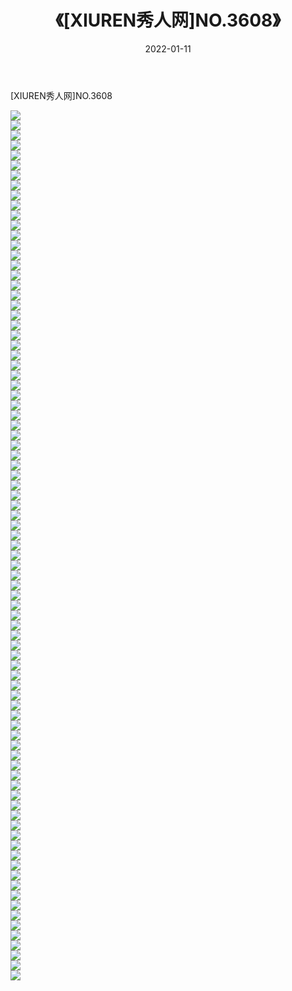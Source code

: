 ﻿---
layout: post
title:  《[XIUREN秀人网]NO.3608》
date:   2022-01-11
img: http://img.660000.xyz/Sharelink/秀人网/秀人网第04部分/[XIUREN秀人网]NO.3608/000.jpg
categories: [美女, 清纯, 唯美]
---

[XIUREN秀人网]NO.3608

 ![](http://img.660000.xyz/Sharelink/秀人网/秀人网第04部分/[XIUREN秀人网]NO.3608/001.jpg) <br>![](http://img.660000.xyz/Sharelink/秀人网/秀人网第04部分/[XIUREN秀人网]NO.3608/002.jpg) <br>![](http://img.660000.xyz/Sharelink/秀人网/秀人网第04部分/[XIUREN秀人网]NO.3608/003.jpg) <br>![](http://img.660000.xyz/Sharelink/秀人网/秀人网第04部分/[XIUREN秀人网]NO.3608/004.jpg) <br>![](http://img.660000.xyz/Sharelink/秀人网/秀人网第04部分/[XIUREN秀人网]NO.3608/005.jpg) <br>![](http://img.660000.xyz/Sharelink/秀人网/秀人网第04部分/[XIUREN秀人网]NO.3608/006.jpg) <br>![](http://img.660000.xyz/Sharelink/秀人网/秀人网第04部分/[XIUREN秀人网]NO.3608/007.jpg) <br>![](http://img.660000.xyz/Sharelink/秀人网/秀人网第04部分/[XIUREN秀人网]NO.3608/008.jpg) <br>![](http://img.660000.xyz/Sharelink/秀人网/秀人网第04部分/[XIUREN秀人网]NO.3608/009.jpg) <br>![](http://img.660000.xyz/Sharelink/秀人网/秀人网第04部分/[XIUREN秀人网]NO.3608/010.jpg) <br>![](http://img.660000.xyz/Sharelink/秀人网/秀人网第04部分/[XIUREN秀人网]NO.3608/011.jpg) <br>![](http://img.660000.xyz/Sharelink/秀人网/秀人网第04部分/[XIUREN秀人网]NO.3608/012.jpg) <br>![](http://img.660000.xyz/Sharelink/秀人网/秀人网第04部分/[XIUREN秀人网]NO.3608/013.jpg) <br>![](http://img.660000.xyz/Sharelink/秀人网/秀人网第04部分/[XIUREN秀人网]NO.3608/014.jpg) <br>![](http://img.660000.xyz/Sharelink/秀人网/秀人网第04部分/[XIUREN秀人网]NO.3608/015.jpg) <br>![](http://img.660000.xyz/Sharelink/秀人网/秀人网第04部分/[XIUREN秀人网]NO.3608/016.jpg) <br>![](http://img.660000.xyz/Sharelink/秀人网/秀人网第04部分/[XIUREN秀人网]NO.3608/017.jpg) <br>![](http://img.660000.xyz/Sharelink/秀人网/秀人网第04部分/[XIUREN秀人网]NO.3608/018.jpg) <br>![](http://img.660000.xyz/Sharelink/秀人网/秀人网第04部分/[XIUREN秀人网]NO.3608/019.jpg) <br>![](http://img.660000.xyz/Sharelink/秀人网/秀人网第04部分/[XIUREN秀人网]NO.3608/020.jpg) <br>![](http://img.660000.xyz/Sharelink/秀人网/秀人网第04部分/[XIUREN秀人网]NO.3608/021.jpg) <br>![](http://img.660000.xyz/Sharelink/秀人网/秀人网第04部分/[XIUREN秀人网]NO.3608/022.jpg) <br>![](http://img.660000.xyz/Sharelink/秀人网/秀人网第04部分/[XIUREN秀人网]NO.3608/023.jpg) <br>![](http://img.660000.xyz/Sharelink/秀人网/秀人网第04部分/[XIUREN秀人网]NO.3608/024.jpg) <br>![](http://img.660000.xyz/Sharelink/秀人网/秀人网第04部分/[XIUREN秀人网]NO.3608/025.jpg) <br>![](http://img.660000.xyz/Sharelink/秀人网/秀人网第04部分/[XIUREN秀人网]NO.3608/026.jpg) <br>![](http://img.660000.xyz/Sharelink/秀人网/秀人网第04部分/[XIUREN秀人网]NO.3608/027.jpg) <br>![](http://img.660000.xyz/Sharelink/秀人网/秀人网第04部分/[XIUREN秀人网]NO.3608/028.jpg) <br>![](http://img.660000.xyz/Sharelink/秀人网/秀人网第04部分/[XIUREN秀人网]NO.3608/029.jpg) <br>![](http://img.660000.xyz/Sharelink/秀人网/秀人网第04部分/[XIUREN秀人网]NO.3608/030.jpg) <br>![](http://img.660000.xyz/Sharelink/秀人网/秀人网第04部分/[XIUREN秀人网]NO.3608/031.jpg) <br>![](http://img.660000.xyz/Sharelink/秀人网/秀人网第04部分/[XIUREN秀人网]NO.3608/032.jpg) <br>![](http://img.660000.xyz/Sharelink/秀人网/秀人网第04部分/[XIUREN秀人网]NO.3608/033.jpg) <br>![](http://img.660000.xyz/Sharelink/秀人网/秀人网第04部分/[XIUREN秀人网]NO.3608/034.jpg) <br>![](http://img.660000.xyz/Sharelink/秀人网/秀人网第04部分/[XIUREN秀人网]NO.3608/035.jpg) <br>![](http://img.660000.xyz/Sharelink/秀人网/秀人网第04部分/[XIUREN秀人网]NO.3608/036.jpg) <br>![](http://img.660000.xyz/Sharelink/秀人网/秀人网第04部分/[XIUREN秀人网]NO.3608/037.jpg) <br>![](http://img.660000.xyz/Sharelink/秀人网/秀人网第04部分/[XIUREN秀人网]NO.3608/038.jpg) <br>![](http://img.660000.xyz/Sharelink/秀人网/秀人网第04部分/[XIUREN秀人网]NO.3608/039.jpg) <br>![](http://img.660000.xyz/Sharelink/秀人网/秀人网第04部分/[XIUREN秀人网]NO.3608/040.jpg) <br>![](http://img.660000.xyz/Sharelink/秀人网/秀人网第04部分/[XIUREN秀人网]NO.3608/041.jpg) <br>![](http://img.660000.xyz/Sharelink/秀人网/秀人网第04部分/[XIUREN秀人网]NO.3608/042.jpg) <br>![](http://img.660000.xyz/Sharelink/秀人网/秀人网第04部分/[XIUREN秀人网]NO.3608/043.jpg) <br>![](http://img.660000.xyz/Sharelink/秀人网/秀人网第04部分/[XIUREN秀人网]NO.3608/044.jpg) <br>![](http://img.660000.xyz/Sharelink/秀人网/秀人网第04部分/[XIUREN秀人网]NO.3608/045.jpg) <br>![](http://img.660000.xyz/Sharelink/秀人网/秀人网第04部分/[XIUREN秀人网]NO.3608/046.jpg) <br>![](http://img.660000.xyz/Sharelink/秀人网/秀人网第04部分/[XIUREN秀人网]NO.3608/047.jpg) <br>![](http://img.660000.xyz/Sharelink/秀人网/秀人网第04部分/[XIUREN秀人网]NO.3608/048.jpg) <br>![](http://img.660000.xyz/Sharelink/秀人网/秀人网第04部分/[XIUREN秀人网]NO.3608/049.jpg) <br>![](http://img.660000.xyz/Sharelink/秀人网/秀人网第04部分/[XIUREN秀人网]NO.3608/050.jpg) <br>![](http://img.660000.xyz/Sharelink/秀人网/秀人网第04部分/[XIUREN秀人网]NO.3608/051.jpg) <br>![](http://img.660000.xyz/Sharelink/秀人网/秀人网第04部分/[XIUREN秀人网]NO.3608/052.jpg) <br>![](http://img.660000.xyz/Sharelink/秀人网/秀人网第04部分/[XIUREN秀人网]NO.3608/053.jpg) <br>![](http://img.660000.xyz/Sharelink/秀人网/秀人网第04部分/[XIUREN秀人网]NO.3608/054.jpg) <br>![](http://img.660000.xyz/Sharelink/秀人网/秀人网第04部分/[XIUREN秀人网]NO.3608/055.jpg) <br>![](http://img.660000.xyz/Sharelink/秀人网/秀人网第04部分/[XIUREN秀人网]NO.3608/056.jpg) <br>![](http://img.660000.xyz/Sharelink/秀人网/秀人网第04部分/[XIUREN秀人网]NO.3608/057.jpg) <br>![](http://img.660000.xyz/Sharelink/秀人网/秀人网第04部分/[XIUREN秀人网]NO.3608/058.jpg) <br>![](http://img.660000.xyz/Sharelink/秀人网/秀人网第04部分/[XIUREN秀人网]NO.3608/059.jpg) <br>![](http://img.660000.xyz/Sharelink/秀人网/秀人网第04部分/[XIUREN秀人网]NO.3608/060.jpg) <br>![](http://img.660000.xyz/Sharelink/秀人网/秀人网第04部分/[XIUREN秀人网]NO.3608/061.jpg) <br>![](http://img.660000.xyz/Sharelink/秀人网/秀人网第04部分/[XIUREN秀人网]NO.3608/062.jpg) <br>![](http://img.660000.xyz/Sharelink/秀人网/秀人网第04部分/[XIUREN秀人网]NO.3608/063.jpg) <br>![](http://img.660000.xyz/Sharelink/秀人网/秀人网第04部分/[XIUREN秀人网]NO.3608/064.jpg) <br>![](http://img.660000.xyz/Sharelink/秀人网/秀人网第04部分/[XIUREN秀人网]NO.3608/065.jpg) <br>![](http://img.660000.xyz/Sharelink/秀人网/秀人网第04部分/[XIUREN秀人网]NO.3608/066.jpg) <br>![](http://img.660000.xyz/Sharelink/秀人网/秀人网第04部分/[XIUREN秀人网]NO.3608/067.jpg) <br>![](http://img.660000.xyz/Sharelink/秀人网/秀人网第04部分/[XIUREN秀人网]NO.3608/068.jpg) <br>![](http://img.660000.xyz/Sharelink/秀人网/秀人网第04部分/[XIUREN秀人网]NO.3608/069.jpg) <br>![](http://img.660000.xyz/Sharelink/秀人网/秀人网第04部分/[XIUREN秀人网]NO.3608/070.jpg) <br>![](http://img.660000.xyz/Sharelink/秀人网/秀人网第04部分/[XIUREN秀人网]NO.3608/071.jpg) <br>![](http://img.660000.xyz/Sharelink/秀人网/秀人网第04部分/[XIUREN秀人网]NO.3608/072.jpg) <br>![](http://img.660000.xyz/Sharelink/秀人网/秀人网第04部分/[XIUREN秀人网]NO.3608/073.jpg) <br>![](http://img.660000.xyz/Sharelink/秀人网/秀人网第04部分/[XIUREN秀人网]NO.3608/074.jpg) <br>![](http://img.660000.xyz/Sharelink/秀人网/秀人网第04部分/[XIUREN秀人网]NO.3608/075.jpg) <br>![](http://img.660000.xyz/Sharelink/秀人网/秀人网第04部分/[XIUREN秀人网]NO.3608/076.jpg) <br>![](http://img.660000.xyz/Sharelink/秀人网/秀人网第04部分/[XIUREN秀人网]NO.3608/077.jpg) <br>![](http://img.660000.xyz/Sharelink/秀人网/秀人网第04部分/[XIUREN秀人网]NO.3608/078.jpg) <br>![](http://img.660000.xyz/Sharelink/秀人网/秀人网第04部分/[XIUREN秀人网]NO.3608/079.jpg) <br>![](http://img.660000.xyz/Sharelink/秀人网/秀人网第04部分/[XIUREN秀人网]NO.3608/080.jpg) <br>![](http://img.660000.xyz/Sharelink/秀人网/秀人网第04部分/[XIUREN秀人网]NO.3608/081.jpg) <br>![](http://img.660000.xyz/Sharelink/秀人网/秀人网第04部分/[XIUREN秀人网]NO.3608/082.jpg) <br>![](http://img.660000.xyz/Sharelink/秀人网/秀人网第04部分/[XIUREN秀人网]NO.3608/083.jpg) <br>![](http://img.660000.xyz/Sharelink/秀人网/秀人网第04部分/[XIUREN秀人网]NO.3608/084.jpg) <br>![](http://img.660000.xyz/Sharelink/秀人网/秀人网第04部分/[XIUREN秀人网]NO.3608/085.jpg) <br>![](http://img.660000.xyz/Sharelink/秀人网/秀人网第04部分/[XIUREN秀人网]NO.3608/086.jpg) <br>![](http://img.660000.xyz/Sharelink/秀人网/秀人网第04部分/[XIUREN秀人网]NO.3608/087.jpg) <br>